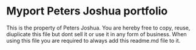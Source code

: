 # Myport Peters Joshua portfolio 
This is the property of Peters Joshua.
You are hereby free to copy, reuse, diuplicate this file but dont sell it or use it in any form of business.
When using this file you are required to always add this readme.md file to it.
